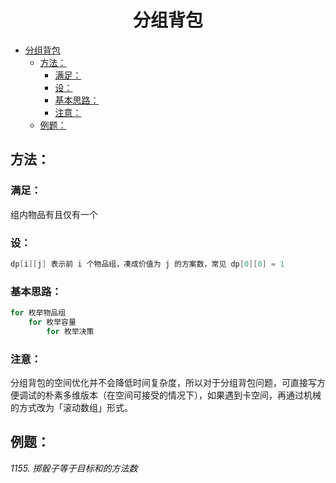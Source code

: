 <!--
 * @Description: 
 * @Author: shadow221213
 * @Date: 2023-10-24 19:33:32
 * @LastEditTime: 2023-11-04 16:06:21
-->
# <div align="center">分组背包</div>

<!-- TOC -->

- [分组背包](#分组背包)
  - [方法：](#方法)
    - [满足：](#满足)
    - [设：](#设)
    - [基本思路：](#基本思路)
    - [注意：](#注意)
  - [例题：](#例题)

<!-- /TOC -->

## 方法：

### 满足：
组内物品有且仅有一个

### 设：
``` C++
dp[i][j] 表示前 i 个物品组，凑成价值为 j 的方案数，常见 dp[0][0] = 1
```

### 基本思路：
``` C++
for 枚举物品组	
    for 枚举容量
        for 枚举决策
```

### 注意：
分组背包的空间优化并不会降低时间复杂度，所以对于分组背包问题，可直接写方便调试的朴素多维版本（在空间可接受的情况下），如果遇到卡空间，再通过机械的方式改为「滚动数组」形式。

## 例题：
*1155. 掷骰子等于目标和的方法数*